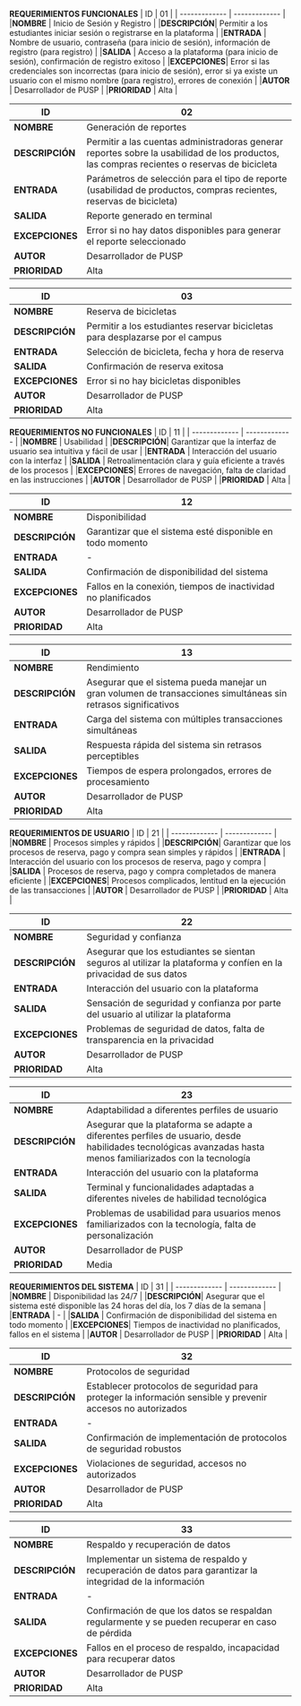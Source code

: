 **REQUERIMIENTOS FUNCIONALES**
| ID        | 01 |
| ------------- | ------------- |
|**NOMBRE**     | Inicio de Sesión y Registro       |
|**DESCRIPCIÓN**| Permitir a los estudiantes iniciar sesión o registrarse en la plataforma   | 
|**ENTRADA**    | Nombre de usuario, contraseña (para inicio de sesión), información de registro (para registro) | 
|**SALIDA**     | Acceso a la plataforma (para inicio de sesión), confirmación de registro exitoso | 
|**EXCEPCIONES**| Error si las credenciales son incorrectas (para inicio de sesión), error si ya existe un usuario con el mismo nombre (para registro), errores de conexión | 
|**AUTOR**      | Desarrollador de PUSP | 
|**PRIORIDAD**  | Alta | 


| ID        | 02 |
| ------------- | ------------- |
|**NOMBRE**     | Generación de reportes       |
|**DESCRIPCIÓN**| Permitir a las cuentas administradoras generar reportes sobre la usabilidad de los productos, las compras recientes o reservas de bicicleta   | 
|**ENTRADA**    | Parámetros de selección para el tipo de reporte (usabilidad de productos, compras recientes, reservas de bicicleta) | 
|**SALIDA**     | Reporte generado en terminal | 
|**EXCEPCIONES**| Error si no hay datos disponibles para generar el reporte seleccionado | 
|**AUTOR**      | Desarrollador de PUSP | 
|**PRIORIDAD**  | Alta | 


| ID        | 03 |
| ------------- | ------------- |
|**NOMBRE**     | Reserva de bicicletas       |
|**DESCRIPCIÓN**| Permitir a los estudiantes reservar bicicletas para desplazarse por el campus   | 
|**ENTRADA**    | Selección de bicicleta, fecha y hora de reserva | 
|**SALIDA**     | Confirmación de reserva exitosa | 
|**EXCEPCIONES**| Error si no hay bicicletas disponibles | 
|**AUTOR**      | Desarrollador de PUSP | 
|**PRIORIDAD**  | Alta | 

**REQUERIMIENTOS NO FUNCIONALES**
| ID        | 11 |
| ------------- | ------------- |
|**NOMBRE**     | Usabilidad       |
|**DESCRIPCIÓN**| Garantizar que la interfaz de usuario sea intuitiva y fácil de usar	   | 
|**ENTRADA**    | Interacción del usuario con la interfaz | 
|**SALIDA**     | Retroalimentación clara y guía eficiente a través de los procesos | 
|**EXCEPCIONES**| Errores de navegación, falta de claridad en las instrucciones | 
|**AUTOR**      | Desarrollador de PUSP | 
|**PRIORIDAD**  | Alta |

| ID        | 12 |
| ------------- | ------------- |
|**NOMBRE**     | Disponibilidad       |
|**DESCRIPCIÓN**| Garantizar que el sistema esté disponible en todo momento	   | 
|**ENTRADA**    | - | 
|**SALIDA**     | Confirmación de disponibilidad del sistema | 
|**EXCEPCIONES**| Fallos en la conexión, tiempos de inactividad no planificados | 
|**AUTOR**      | Desarrollador de PUSP | 
|**PRIORIDAD**  | Alta |

| ID        | 13 |
| ------------- | ------------- |
|**NOMBRE**     | Rendimiento      |
|**DESCRIPCIÓN**| Asegurar que el sistema pueda manejar un gran volumen de transacciones simultáneas sin retrasos significativos	   | 
|**ENTRADA**    | Carga del sistema con múltiples transacciones simultáneas | 
|**SALIDA**     | Respuesta rápida del sistema sin retrasos perceptibles | 
|**EXCEPCIONES**| Tiempos de espera prolongados, errores de procesamiento | 
|**AUTOR**      | Desarrollador de PUSP | 
|**PRIORIDAD**  | Alta |

**REQUERIMIENTOS DE USUARIO**
| ID        | 21 |
| ------------- | ------------- |
|**NOMBRE**     | Procesos simples y rápidos |
|**DESCRIPCIÓN**| Garantizar que los procesos de reserva, pago y compra sean simples y rápidos | 
|**ENTRADA**    | Interacción del usuario con los procesos de reserva, pago y compra | 
|**SALIDA**     | Procesos de reserva, pago y compra completados de manera eficiente | 
|**EXCEPCIONES**| Procesos complicados, lentitud en la ejecución de las transacciones | 
|**AUTOR**      | Desarrollador de PUSP | 
|**PRIORIDAD**  | Alta |

| ID        | 22 |
| ------------- | ------------- |
|**NOMBRE**     | Seguridad y confianza |
|**DESCRIPCIÓN**| Asegurar que los estudiantes se sientan seguros al utilizar la plataforma y confíen en la privacidad de sus datos | 
|**ENTRADA**    | Interacción del usuario con la plataforma | 
|**SALIDA**     | Sensación de seguridad y confianza por parte del usuario al utilizar la plataforma | 
|**EXCEPCIONES**| Problemas de seguridad de datos, falta de transparencia en la privacidad | 
|**AUTOR**      | Desarrollador de PUSP | 
|**PRIORIDAD**  | Alta |

| ID        | 23 |
| ------------- | ------------- |
|**NOMBRE**     | Adaptabilidad a diferentes perfiles de usuario |
|**DESCRIPCIÓN**| Asegurar que la plataforma se adapte a diferentes perfiles de usuario, desde habilidades tecnológicas avanzadas hasta menos familiarizados con la tecnología | 
|**ENTRADA**    | Interacción del usuario con la plataforma | 
|**SALIDA**     | Terminal y funcionalidades adaptadas a diferentes niveles de habilidad tecnológica | 
|**EXCEPCIONES**| Problemas de usabilidad para usuarios menos familiarizados con la tecnología, falta de personalización | 
|**AUTOR**      | Desarrollador de PUSP | 
|**PRIORIDAD**  | Media |

**REQUERIMIENTOS DEL SISTEMA**
| ID        | 31 |
| ------------- | ------------- |
|**NOMBRE**     | Disponibilidad las 24/7 |
|**DESCRIPCIÓN**| Asegurar que el sistema esté disponible las 24 horas del día, los 7 días de la semana | 
|**ENTRADA**    | - | 
|**SALIDA**     | Confirmación de disponibilidad del sistema en todo momento | 
|**EXCEPCIONES**| Tiempos de inactividad no planificados, fallos en el sistema | 
|**AUTOR**      | Desarrollador de PUSP | 
|**PRIORIDAD**  | Alta |

| ID        | 32 |
| ------------- | ------------- |
|**NOMBRE**     | Protocolos de seguridad |
|**DESCRIPCIÓN**| Establecer protocolos de seguridad para proteger la información sensible y prevenir accesos no autorizados | 
|**ENTRADA**    | - | 
|**SALIDA**     | Confirmación de implementación de protocolos de seguridad robustos | 
|**EXCEPCIONES**| Violaciones de seguridad, accesos no autorizados | 
|**AUTOR**      | Desarrollador de PUSP | 
|**PRIORIDAD**  | Alta |

| ID        | 33 |
| ------------- | ------------- |
|**NOMBRE**     | Respaldo y recuperación de datos |
|**DESCRIPCIÓN**| Implementar un sistema de respaldo y recuperación de datos para garantizar la integridad de la información | 
|**ENTRADA**    | - | 
|**SALIDA**     | Confirmación de que los datos se respaldan regularmente y se pueden recuperar en caso de pérdida | 
|**EXCEPCIONES**| Fallos en el proceso de respaldo, incapacidad para recuperar datos | 
|**AUTOR**      | Desarrollador de PUSP | 
|**PRIORIDAD**  | Alta |
